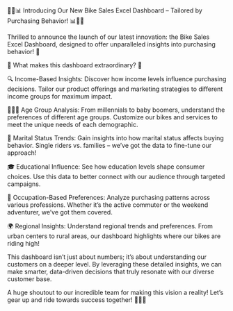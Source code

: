 🚴‍♂️📊 Introducing Our New Bike Sales Excel Dashboard – Tailored by Purchasing Behavior! 📊🚴‍♀️

Thrilled to announce the launch of our latest innovation: the Bike Sales Excel Dashboard, designed to offer unparalleled insights into purchasing behavior! 🚀

🔹 What makes this dashboard extraordinary? 🔹

🔍 Income-Based Insights: Discover how income levels influence purchasing decisions. Tailor our product offerings and marketing strategies to different income groups for maximum impact.

👶👩🧓 Age Group Analysis: From millennials to baby boomers, understand the preferences of different age groups. Customize our bikes and services to meet the unique needs of each demographic.

💍 Marital Status Trends: Gain insights into how marital status affects buying behavior. Single riders vs. families – we’ve got the data to fine-tune our approach!

🎓 Educational Influence: See how education levels shape consumer choices. Use this data to better connect with our audience through targeted campaigns.

💼 Occupation-Based Preferences: Analyze purchasing patterns across various professions. Whether it’s the active commuter or the weekend adventurer, we’ve got them covered.

🌍 Regional Insights: Understand regional trends and preferences. From urban centers to rural areas, our dashboard highlights where our bikes are riding high!

This dashboard isn’t just about numbers; it’s about understanding our customers on a deeper level. By leveraging these detailed insights, we can make smarter, data-driven decisions that truly resonate with our diverse customer base.

A huge shoutout to our incredible team for making this vision a reality! Let’s gear up and ride towards success together! 🚴‍♂️💨
